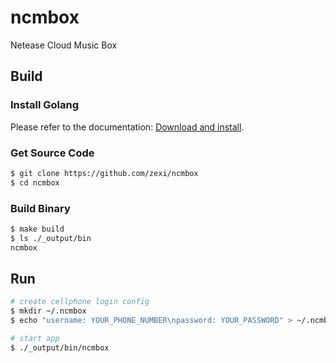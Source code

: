 # ncmbox

Netease Cloud Music Box

## Build

### Install Golang

Please refer to the documentation: [Download and install](https://golang.org/doc/install).

### Get Source Code

```bash
$ git clone https://github.com/zexi/ncmbox
$ cd ncmbox
```

### Build Binary

```bash
$ make build
$ ls ./_output/bin
ncmbox
```

## Run

```bash
# create cellphone login config
$ mkdir ~/.ncmbox
$ echo "username: YOUR_PHONE_NUMBER\npassword: YOUR_PASSWORD" > ~/.ncmbox/config.yml

# start app
$ ./_output/bin/ncmbox
```
